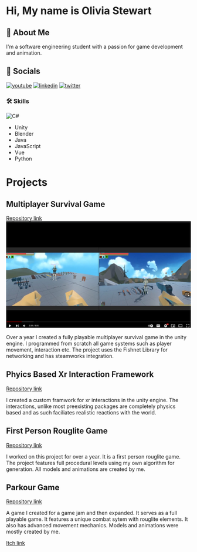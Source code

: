 # Hi, My name is Olivia Stewart


## 🚀 About Me
I'm a software engineering student with a passion for game development and animation.  


## 🔗 Socials
[![youtube](https://img.shields.io/badge/youtube-0A12b2?style=for-the-badge&logo=youtube&logoColor=red)](https://www.youtube.com/channel/UC6Yq9ZZqVNi-UdTMtdgP0mA)
[![linkedin](https://img.shields.io/badge/linkedin-0A66C2?style=for-the-badge&logo=linkedin&logoColor=white)](https://www.linkedin.com/in/olivia-stewart-763090267/)
[![twitter](https://img.shields.io/badge/twitter-1DA1F2?style=for-the-badge&logo=twitter&logoColor=white)](https://twitter.com/ArkleAnim)


### 🛠 Skills
![C#](https://img.shields.io/badge/C%23-239120?style=for-the-badge&logo=c-sharp&logoColor=white)
- Unity  
- Blender  
- Java
- JavaScript
- Vue
- Python  


# Projects
## Multiplayer Survival Game
[Repository link](https://github.com/cread134/Unity-mutiplayer-survival-game)
[![youtube](https://github.com/cread134/cread134/blob/main/gameScreeshot2.png)](https://www.youtube.com/watch?v=5Lfa-z9xHy0&t=2s)

Over a year I created a fully playable multiplayer survival game in the unity engine. I programmed from scratch all game systems such as player movement, interaction etc. The project uses the Fishnet Library for networking and has steamworks integration. 

## Phyics Based Xr Interaction Framework
[Repository link](https://github.com/cread134/Physics-Based-Xr-Interaction)

I created a custom framwork for xr interactions in the unity engine. The interactions, unlike most preexisting packages are completely physics based and as such faciliates realistic reactions with the world. 

##  First Person Rouglite Game
[Repository link](https://github.com/cread134/Unity-rouge-like-fps)

I worked on this project for over a year. It is a first person rouglite game. The project features full procedural levels using my own algorithm for generation. All models and animations are created by me.
## Parkour Game
[Repository link](https://github.com/cread134/Weird-unity-parkour-game)

A game I created for a game jam and then expanded. It serves as a full playable game. It features a unique combat sytem with rouglite elements. It also has advanced movement mechanics. Models and animations were mostly created by me.

[Itch link](https://arkleanim.itch.io/control-crisis)


